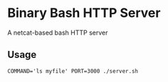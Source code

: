 # Binary Bash HTTP Server
A netcat-based bash HTTP server

## Usage
```
COMMAND='ls myfile' PORT=3000 ./server.sh
```



